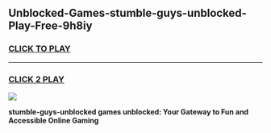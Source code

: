 
## Unblocked-Games-stumble-guys-unblocked-Play-Free-9h8iy
<h3>
<a href="https://premium76.site?title=stumble-guys-unblocked&ref=10A">CLICK TO PLAY</a></h3>
<hr>

<h3>
<a href="https://premium76.site?title=stumble-guys-unblocked&ref=10A">CLICK 2 PLAY</a>
  
</h3>

<a href="https://premium76.site?title=stumble-guys-unblocked&ref=10A"><img src="https://clearcache.store/games.png"></a>


**stumble-guys-unblocked games unblocked: Your Gateway to Fun and Accessible Online Gaming**
